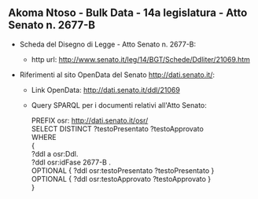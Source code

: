 ## Akoma Ntoso - Bulk Data - 14a legislatura - Atto Senato n. 2677-B ##

* Scheda del Disegno di Legge - Atto Senato n. 2677-B:
	* http url: http://www.senato.it/leg/14/BGT/Schede/Ddliter/21069.htm

* Riferimenti al sito OpenData del Senato http://dati.senato.it/:
	* Link OpenData: http://dati.senato.it/ddl/21069
	* Query SPARQL per i documenti relativi all'Atto Senato:

        PREFIX osr: <http://dati.senato.it/osr/>  
		SELECT DISTINCT ?testoPresentato ?testoApprovato  
		WHERE  
		{  
		    ?ddl a osr:Ddl.  
		    ?ddl osr:idFase 2677-B .  
		    OPTIONAL { ?ddl osr:testoPresentato ?testoPresentato }  
		    OPTIONAL { ?ddl osr:testoApprovato ?testoApprovato }  
		}
		